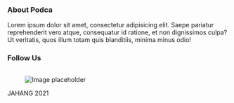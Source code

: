 
  <footer class="site-footer">
      <div class="container">
        <div class="row">
          <div class="col-lg-4">
            <div class="mb-5">
              <h3 class="footer-heading mb-4">About Podca</h3>
              <p>Lorem ipsum dolor sit amet, consectetur adipisicing elit. Saepe pariatur reprehenderit vero atque, consequatur id ratione, et non dignissimos culpa? Ut veritatis, quos illum totam quis blanditiis, minima minus odio!</p>
            </div>
          </div>
          <div class="col-lg-6 mb-5 mb-lg-0">
            <div class="row">
              <div class="col-md-12">
                <h3 class="footer-heading mb-4">Follow Us</h3>
                <div>
                  <a href="#" class="pl-0 pr-3"><span class="icon-facebook"></span></a>
                  <a href="#" class="pl-3 pr-3"><span class="icon-twitter"></span></a>
                  <a href="#" class="pl-3 pr-3"><span class="icon-instagram"></span></a>
                  <a href="#" class="pl-3 pr-3"><span class="icon-rss"></span></a>
                </div>
              </div>
            </div>
          </div>
          <div class="col-lg-2 mb-5 mb-lg-0">
            <div class="mb-5">
              <img src="">
              <figure>
                  <img  src="{{site.baseurl}}/assets/images/logo-footer.png" alt="Image placeholder" class="img-fluid rounded mx-auto">
                </figure>
            </div>
          </div>      
        </div>
        <div class="row pt-5 mt-5 text-center">
          <div class="col-md-12">
            <p>
            <!-- Link back to Colorlib can't be removed. Template is licensed under CC BY 3.0. -->
            <script data-cfasync="false" src="/cdn-cgi/scripts/5c5dd728/cloudflare-static/email-decode.min.js"></script><script>document.write(new Date().getFullYear());</script> JAHANG 2021
            <!-- Link back to Colorlib can't be removed. Template is licensed under CC BY 3.0. -->
            </p>
          </div>       
      </div>
     </div>
    </footer>
  </div>
  <script src="{{site.baseurl}}/assets/js/jquery-3.3.1.min.js"></script>
  <script src="{{site.baseurl}}/assets/js/jquery-migrate-3.0.1.min.js"></script>
  <script src="{{site.baseurl}}/assets/js/jquery-ui.js"></script>
  <script src="{{site.baseurl}}/assets/js/popper.min.js"></script>
  <script src="{{site.baseurl}}/assets/js/bootstrap.min.js"></script>
  <script src="{{site.baseurl}}/assets/js/owl.carousel.min.js"></script>
  <script src="{{site.baseurl}}/assets/js/jquery.stellar.min.js"></script>
  <script src="{{site.baseurl}}/assets/js/jquery.countdown.min.js"></script>
  <script src="{{site.baseurl}}/assets/js/jquery.magnific-popup.min.js"></script>
  <script src="{{site.baseurl}}/assets/js/aos.js"></script>

  <script src="{{site.baseurl}}/assets/js/mediaelement-and-player.min.js"></script>

  <script>
      document.addEventListener('DOMContentLoaded', function() {
                var mediaElements = document.querySelectorAll('video, audio'), total = mediaElements.length;

                for (var i = 0; i < total; i++) {
                    new MediaElementPlayer(mediaElements[i], {
                        pluginPath: 'https://cdn.jsdelivr.net/npm/mediaelement@4.2.7/build/',
                        shimScriptAccess: 'always',
                        success: function () {
                            var target = document.body.querySelectorAll('.player'), targetTotal = target.length;
                            for (var j = 0; j < targetTotal; j++) {
                                target[j].style.visibility = 'visible';
                            }
                  }
                });
                }
            });
    </script>
  <script src="{{site.baseurl}}/assets/js/main.js"></script>
  </body>
</html>